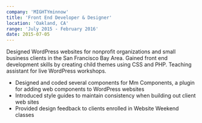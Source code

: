 ```yaml
---
company: 'MIGHTYminnow'
title: 'Front End Developer & Designer'
location: 'Oakland, CA'
range: 'July 2015 - February 2016'
date: 2015-07-05
---
```


Designed WordPress websites for nonprofit organizations and small business clients in the San Francisco Bay Area. Gained front end development skills by creating child themes using CSS and PHP. Teaching assistant for live WordPress workshops.

- Designed and coded several components for Mm Components, a plugin for adding web components to WordPress websites
- Introduced style guides to maintain consistency when building out client web sites
- Provided design feedback to clients enrolled in Website Weekend classes
